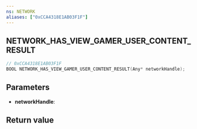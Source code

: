 ```yaml
---
ns: NETWORK
aliases: ["0xCCA4318E1AB03F1F"]
---
```

## NETWORK_HAS_VIEW_GAMER_USER_CONTENT_RESULT

```c
// 0xCCA4318E1AB03F1F
BOOL NETWORK_HAS_VIEW_GAMER_USER_CONTENT_RESULT(Any* networkHandle);
```

## Parameters
* **networkHandle**:

## Return value
